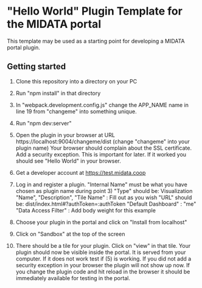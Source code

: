 "Hello World" Plugin Template for the MIDATA portal
=============================

This template may be used as a starting point for developing a MIDATA portal plugin.

Getting started
----------------
1. Clone this repository into a directory on your PC
2. Run "npm install" in that directory
3. In "webpack.development.config.js" change the APP_NAME name in line 19 from "changeme" into something unique.
4. Run "npm dev:server"
5. Open the plugin in your browser at URL https://localhost:9004/changeme/dist  (change "changeme" into your plugin name)
   Your browser should complain about the SSL certificate. Add a security exception. This is important for later.
   If it worked you should see "Hello World" in your browser.
   
6. Get a developer account at https://test.midata.coop
7. Log in and register a plugin.
   "Internal Name" must be what you have chosen as plugin name during point 3)
   "Type" should be: Visualization
   "Name", "Description", "Tile Name" : Fill out as you wish
   "URL" should be: dist/index.html#?authToken=:authToken 
   "Default Dashboard" : "me"
   "Data Access Filter" : Add body weight for this example
8. Choose your plugin in the portal and click on "Install from localhost"
9. Click on "Sandbox" at the top of the screen
10. There should be a tile for your plugin. Click on "view" in that tile. 
   Your plugin should now be visible inside the portal. It is served from your computer.
   If it does not work test if (5) is working. If you did not add a security exception in your browser the plugin will not show up now. 
   If you change the plugin code and hit reload in the browser it should be immediately available for testing in the portal. 